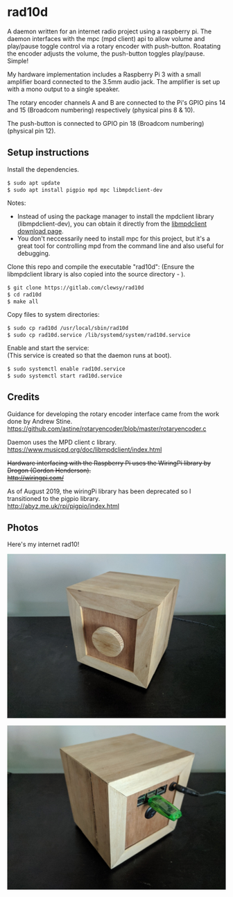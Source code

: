 # rad10d
A daemon written for an internet radio project using a raspberry pi.  The daemon interfaces with the mpc (mpd client) api to allow volume and play/pause toggle control via a rotary encoder with push-button.  Roatating the encoder adjusts the volume, the push-button toggles play/pause.  Simple!  

My hardware implementation includes a Raspberry Pi 3 with a small amplifier board connected to the 3.5mm audio jack.  The amplifier is set up with a mono output to a single speaker.  

The rotary encoder channels A and B are connected to the Pi's GPIO pins 14 and 15 (Broadcom numbering) respectively (physical pins 8 & 10).  

The push-button is connected to GPIO pin 18 (Broadcom numbering) (physical pin 12).  

## Setup instructions
Install the dependencies.
```shell
$ sudo apt update
$ sudo apt install pigpio mpd mpc libmpdclient-dev
```
Notes:
* Instead of using the package manager to install the mpdclient library (libmpdclient-dev), you can obtain it directly from the [libmpdclient download page](https://musicpd.org/libs/libmpdclient/).
* You don't neccessarily need to install mpc for this project, but it's a great tool for controlling mpd from the command line and also useful for debugging.

Clone this repo and compile the executable "rad10d":
(Ensure the libmpdclient library is also copied into the source directory - ).
```shell
$ git clone https://gitlab.com/clewsy/rad10d
$ cd rad10d
$ make all
```
Copy files to system directories:
```shell
$ sudo cp rad10d /usr/local/sbin/rad10d
$ sudo cp rad10d.service /lib/systemd/system/rad10d.service
```
Enable and start the service:  
(This service is created so that the daemon runs at boot).
```shell
$ sudo systemctl enable rad10d.service
$ sudo systemctl start rad10d.service
```
## Credits
Guidance for developing the rotary encoder interface came from the work done by Andrew Stine.  
https://github.com/astine/rotaryencoder/blob/master/rotaryencoder.c

Daemon uses the MPD client c library.  
https://www.musicpd.org/doc/libmpdclient/index.html

~~Hardware interfacing with the Raspberry Pi uses the WiringPi library by Drogon (Gordon Henderson).~~  
~~http://wiringpi.com/~~

As of August 2019, the wiringPi library has been deprecated so I transitioned to the pigpio library.  
http://abyz.me.uk/rpi/pigpio/index.html

## Photos
Here's my internet rad10!

![rad10 Front View,](photos/rad10_front.jpg)

![rad10 Back View,](photos/rad10_back.jpg)

